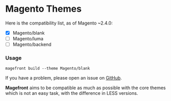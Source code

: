 # Magento Themes

Here is the compatibility list, as of Magento ~2.4.0:

- [x] Magento/blank
- [ ] Magento/luma
- [ ] Magento/backend

### Usage

    magefront build --theme Magento/blank

If you have a problem, please open an issue on [GitHub](https://github.com/ubermanu/magefront).

**Magefront** aims to be compatible as much as possible with the core themes which is not an easy task, with the difference in LESS versions.
